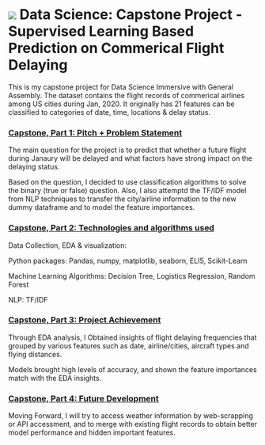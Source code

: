 # ![](https://ga-dash.s3.amazonaws.com/production/assets/logo-9f88ae6c9c3871690e33280fcf557f33.png) Data Science: Capstone Project - Supervised Learning Based Prediction on Commerical Flight Delaying

This is my capstone project for Data Science Immersive with General Assembly. The dataset contains the flight records of commerical airlines among US cities during Jan, 2020. It originally has 21 features can be classified to categories of date, time, locations & delay status. 


### **[Capstone, Part 1: Pitch + Problem Statement](./part-01/README.md)**

The main question for the project is to predict that whether a future flight during Janaury will be delayed and what factors have strong impact on the delaying status. 

Based on the question, I decided to use classification algorithms to solve the binary (true or false) question. Also, I also attemptd the TF/IDF model from NLP techniques to transfer the city/airline information to the new dummy dataframe and to model the feature importances.


### **[Capstone, Part 2: Technologies and algorithms used](./part-02/README.md)**

Data Collection, EDA & visualization:

Python packages: Pandas, numpy, matplotlib, seaborn, ELI5, Scikit-Learn

Machine Learning Algorithms: Decision Tree, Logistics Regression, Random Forest

NLP: TF/IDF 

### **[Capstone, Part 3: Project Achievement](./part-03/README.md)**

Through EDA analysis, I Obtained insights of flight delaying frequencies that grouped by various features such as date, airline/cities, aircraft types and flying distances.

Models brought high levels of accuracy, and shown the feature importances match with the EDA insights.


### **[Capstone, Part 4: Future Development](./part-04/README.md)**

Moving Forward, I will try to access weather information by web-scrapping or API accessment, and to merge with existing flight records to obtain better model performance and hidden important features.





